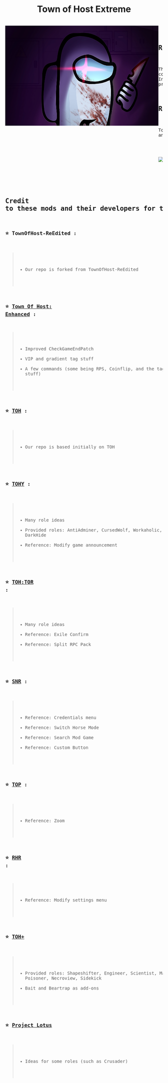 
<h1 align="center">Town of Host Extreme</h1>

<br>

<img align="left" alt="Cover" src="Resources/Background/menu.jpg" width="490" height="320" /> 
  
<p align="right">
  <pre>
    
 ## Regarding this mod

 This mod is not affiliated with Among Us or Innersloth LLC, 
 and the content contained therein is not endorsed 
 or otherwise sponsored by Innersloth LLC. 
 Portions of the materials contained herein 
 are the property of Innersloth LLC.

  ## Regarding this mod

  Town Of Host Extreme mod has support for among us 
  versions 2023.10.* and 2023.11.* 

  <a href="https://discord.gg/9YdSgkF7yC" target="_blank"><img src="https://img.shields.io/badge/Discord%20-%231DA1F2.svg?&style=for-the-badge&logo=discord&logoColor=white&color=5662f6"/></a><a href="https://github.com/JustMeDark/TownOfHostReReEdited/releases/latest" target="_blank"><img src="https://img.shields.io/badge/Latest Version%20-%231DA1F2.svg?&style=for-the-badge&logo=github&logoColor=white&color=181717"/></a>
  </pre>
---

<br>
<pre>
  
## **Credit to these mods and their developers for the code and help:**
 
### ⭐ TownOfHost-ReEdited :
> 
> - Our repo is forked from TownOfHost-ReEdited
>
### ⭐ [Town Of Host: Enhanced](https://github.com/0xDrMoe/TownofHost-Enhanced) :
> 
> - Improved CheckGameEndPatch
> - VIP and gradient tag stuff 
> - A few commands (some being RPS, Coinflip, and the tag color stuff)
>  
### ⭐ [TOH](https://github.com/tukasa0001/TownOfHost) :
> 
> - Our repo is based initially on TOH
> 
### ⭐ [TOHY](https://github.com/Yumenopai/TownOfHost_Y) :
> 
> - Many role ideas
> - Provided roles: AntiAdminer, CursedWolf, Workaholic, Greedier, DarkHide
> - Reference: Modify game announcement
> 
### ⭐ [TOH:TOR](https://github.com/music-discussion/TownOfHost-TheOtherRoles) :
> 
> - Many role ideas
> - Reference: Exile Confirm
> - Reference: Split RPC Pack
> 
### ⭐ [SNR](https://github.com/ykundesu/SuperNewRoles) :
> 
> - Reference: Credentials menu
> - Reference: Switch Horse Mode
> - Reference: Search Mod Game
> - Reference: Custom Button
>
### ⭐ [TOP](https://github.com/tugaru1975/TownOfPlus) :
> 
> - Reference: Zoom
> 
### ⭐ [RHR](https://github.com/sansaaaaai/Revolutionary-host-roles) :
> 
> - Reference: Modify settings menu
> 

### ⭐ [TOH+](https://github.com/SkullCreeper/TownOfHostPlus)
>
> - Provided roles: Shapeshifter, Engineer, Scientist, Marshall, Poisoner, Necroview, Sidekick
> - Bait and Beartrap as add-ons
>

### ⭐ [Project Lotus](https://github.com/ImaMapleTree/Lotus)
>
> - Ideas for some roles (such as Crusader)
</pre>

